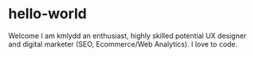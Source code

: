 # hello-world
Welcome
I am kmlydd an enthusiast, highly skilled potential UX designer and digital marketer (SEO, Ecommerce/Web Analytics). I love to code.
